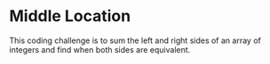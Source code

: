 # Middle Location

This coding challenge is to sum the left and right sides of an array of integers and find when both sides are equivalent.